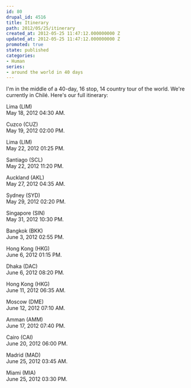 ```yaml
---
id: 80
drupal_id: 4516
title: Itinerary
path: 2012/05/25/itinerary
created_at: 2012-05-25 11:47:12.000000000 Z
updated_at: 2012-05-25 11:47:12.000000000 Z
promoted: true
state: published
categories:
- Human
series:
- around the world in 40 days
---
```

I'm in the middle of a 40-day, 16 stop, 14 country tour of the world. We're currently in Chilé. Here's our full itinerary:

Lima (LIM)  
May 18, 2012 04:30 AM.  
  
Cuzco (CUZ)  
May 19, 2012 02:00 PM.  
  
Lima (LIM)  
May 22, 2012 01:25 PM.  
  
Santiago (SCL)   
May 22, 2012 11:20 PM.  
  
Auckland (AKL)  
May 27, 2012 04:35 AM.  
  
Sydney (SYD)  
May 29, 2012 02:20 PM.  
  
Singapore (SIN)  
May 31, 2012 10:30 PM.  
  
Bangkok (BKK)  
June 3, 2012 02:55 PM.  
  
Hong Kong (HKG)  
June 6, 2012 01:15 PM.  
  
Dhaka (DAC)  
June 6, 2012 08:20 PM.  
  
Hong Kong (HKG)  
June 11, 2012 06:35 AM.  
  
Moscow (DME)  
June 12, 2012 07:10 AM.  
  
Amman (AMM)  
June 17, 2012 07:40 PM.  
  
Cairo (CAI)  
June 20, 2012 06:00 PM.  
  
Madrid (MAD)  
June 25, 2012 03:45 AM.  
  
Miami (MIA)  
June 25, 2012 03:30 PM.  
